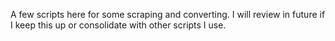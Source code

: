 A few scripts here for some scraping and converting.
I will review in future if I keep this up or consolidate with other scripts I use.
